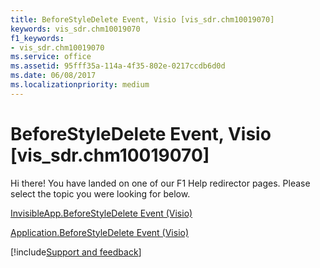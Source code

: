 ```yaml
---
title: BeforeStyleDelete Event, Visio [vis_sdr.chm10019070]
keywords: vis_sdr.chm10019070
f1_keywords:
- vis_sdr.chm10019070
ms.service: office
ms.assetid: 95fff35a-114a-4f35-802e-0217ccdb6d0d
ms.date: 06/08/2017
ms.localizationpriority: medium
---
```



# BeforeStyleDelete Event, Visio [vis_sdr.chm10019070]

Hi there! You have landed on one of our F1 Help redirector pages. Please select the topic you were looking for below.

[InvisibleApp.BeforeStyleDelete Event (Visio)](https://msdn.microsoft.com/library/0547897f-1ef9-27c4-1ea8-46e0e881ac91%28Office.15%29.aspx)

[Application.BeforeStyleDelete Event (Visio)](https://msdn.microsoft.com/library/5fc9abed-dc07-0af8-0c3b-87ecabc204a0%28Office.15%29.aspx)

[!include[Support and feedback](~/includes/feedback-boilerplate.md)]
